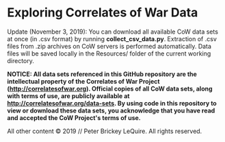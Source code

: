 # Exploring Correlates of War Data

Update (November 3, 2019): You can download all available CoW data sets at once (in .csv format) by running **collect_csv_data.py**. Extraction of .csv files from .zip archives on CoW servers is performed automatically. Data files will be saved locally in the Resources/ folder of the current working directory.

**NOTICE: All data sets referenced in this GitHub repository are the intellectual property of the Correlates of War Project (http://correlatesofwar.org). Official copies of all CoW data sets, along with terms of use, are publicly available at http://correlatesofwar.org/data-sets. By using code in this repository to view or download these data sets, you acknowledge that you have read and accepted the CoW Project's terms of use.**

All other content © 2019 // Peter Brickey LeQuire. All rights reserved.
